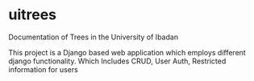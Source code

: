 # uitrees
Documentation of Trees in the University of Ibadan

This project is a Django based web application which employs different django functionality.
Which Includes CRUD, User Auth, Restricted information for users


